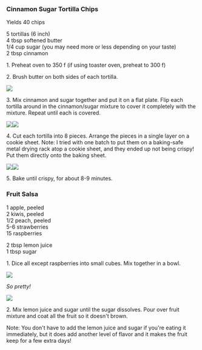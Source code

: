 
### Cinnamon Sugar Tortilla Chips  
Yields 40 chips    
    
5 tortillas (6 inch)  
4 tbsp softened butter  
1/4 cup sugar (you may need more or less depending on your taste)  
2 tbsp cinnamon  
    
1\. Preheat oven to 350 f (if using toaster oven, preheat to 300 f)   
    
2\. Brush butter on both sides of each tortilla.   
    
[![](http://4.bp.blogspot.com/-cRPaBa4GvAI/T_MyW0J5HLI/AAAAAAAAARA/WIsJgCKj6Y0/s640/blogger-image-1922330329.jpg)](http://4.bp.blogspot.com/-cRPaBa4GvAI/T_MyW0J5HLI/AAAAAAAAARA/WIsJgCKj6Y0/s1600/blogger-image-1922330329.jpg)  
    
    
3\. Mix cinnamon and sugar together and put it on a flat plate. Flip each tortilla around in the cinnamon/sugar mixture to cover it completely with the mixture. Repeat until each is covered.  
    
[![](http://2.bp.blogspot.com/-r4wTUYDSmKo/T_MyTQHkI0I/AAAAAAAAAQY/uUMP0KSOnVI/s320/blogger-image--1934358570.jpg)](http://2.bp.blogspot.com/-r4wTUYDSmKo/T_MyTQHkI0I/AAAAAAAAAQY/uUMP0KSOnVI/s1600/blogger-image--1934358570.jpg)[![](http://4.bp.blogspot.com/-ckTKU9jY-_o/T_MyS_ju4YI/AAAAAAAAAQQ/MHCszVkrlCo/s320/blogger-image--1735227062.jpg)](http://4.bp.blogspot.com/-ckTKU9jY-_o/T_MyS_ju4YI/AAAAAAAAAQQ/MHCszVkrlCo/s1600/blogger-image--1735227062.jpg)  
    
4\. Cut each tortilla into 8 pieces. Arrange the pieces in a single layer on a cookie sheet. Note: I tried with one batch to put them on a baking-safe metal drying rack atop a cookie sheet, and they ended up not being crispy! Put them directly onto the baking sheet.   
    
[![](http://1.bp.blogspot.com/-I07LbTaKbMo/T_MyVSNPPxI/AAAAAAAAAQo/GtdlLaLGmpY/s320/blogger-image-1633577719.jpg)](http://1.bp.blogspot.com/-I07LbTaKbMo/T_MyVSNPPxI/AAAAAAAAAQo/GtdlLaLGmpY/s1600/blogger-image-1633577719.jpg)[![](http://2.bp.blogspot.com/-nnrbfJEhVqY/T_MySSdLJ6I/AAAAAAAAAQI/5c1ffqPcTC0/s320/blogger-image--2109450418.jpg)](http://2.bp.blogspot.com/-nnrbfJEhVqY/T_MySSdLJ6I/AAAAAAAAAQI/5c1ffqPcTC0/s1600/blogger-image--2109450418.jpg)  
    
5\. Bake until crispy, for about 8-9 minutes.   
    
### Fruit Salsa  
1 apple, peeled  
2 kiwis, peeled  
1/2 peach, peeled  
5-6 strawberries  
15 raspberries  
    
2 tbsp lemon juice  
1 tbsp sugar  
    
1\. Dice all except raspberries into small cubes. Mix together in a bowl.  
    
[![](http://2.bp.blogspot.com/-fS9cAoSpSPU/T_MyT8OZGaI/AAAAAAAAAQg/eJibwd31ttc/s640/blogger-image-950043307.jpg)](http://2.bp.blogspot.com/-fS9cAoSpSPU/T_MyT8OZGaI/AAAAAAAAAQg/eJibwd31ttc/s1600/blogger-image-950043307.jpg)  
    
_So pretty!_  
    
[![](http://3.bp.blogspot.com/-LEux5c2yWbE/T_MyRJyIoUI/AAAAAAAAAPw/iVAcq0N0wpk/s640/blogger-image--1109849268.jpg)](http://3.bp.blogspot.com/-LEux5c2yWbE/T_MyRJyIoUI/AAAAAAAAAPw/iVAcq0N0wpk/s1600/blogger-image--1109849268.jpg)  
    
    
2\. Mix lemon juice and sugar until the sugar dissolves. Pour over fruit mixture and coat all the fruit so it doesn't brown.   
    
Note: You don't have to add the lemon juice and sugar if you're eating it immediately, but it does add another level of flavor and it makes the fruit keep for a few extra days!  
    